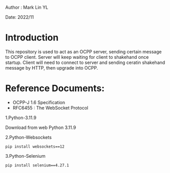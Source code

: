 
Author : Mark Lin YL

Date: 2022/11

# Introduction
This repository is used to act as an OCPP server, sending certain message to OCPP client.
Server wlll keep waiting for client to shakehand once startup.
Client will need to connect to server and sending ceratin shakehand message by HTTP, then upgrade into OCPP.

# Reference Documents:
* OCPP-J 1.6 Specification
* RFC6455 : The WebSocket Protocol

1.Python-3.11.9	

Download from web Python 3.11.9

2.Python-Websockets	
  ````
  pip install websockets==12
  ````
3.Python-Selenium
  ````
  pip install selenium==4.27.1
  ````
